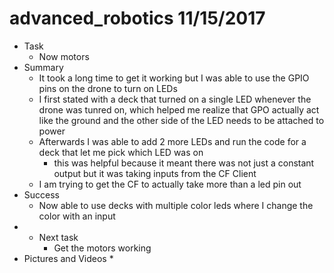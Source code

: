 # advanced_robotics 11/15/2017


* Task
	* Now motors
* Summary
	* It took a long time to get it working but I was able to use the GPIO pins on the drone to turn on LEDs
	* I first stated with a deck that turned on a single LED whenever the drone was tunred on, which helped me realize that GPO actually act like the ground and the other side of the LED needs to be attached to power
	* Afterwards I was able to add 2 more LEDs and run the code for a deck that let me pick which LED was on
		* this was helpful because it meant there was not just a constant output but it was taking inputs from the CF Client
	* I am trying to get the CF to actually take more than a led pin out
* Success
	* Now able to use decks with multiple color leds where I change the color with an input	
* * Next task
	* Get the motors working
* Pictures and Videos
	* 